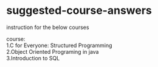 # suggested-course-answers
instruction for the below courses </br>

course:</br>
1.C for Everyone: Structured Programming</br>
2.Object Oriented Programing in java</br>
3.Introduction to SQL</br>
